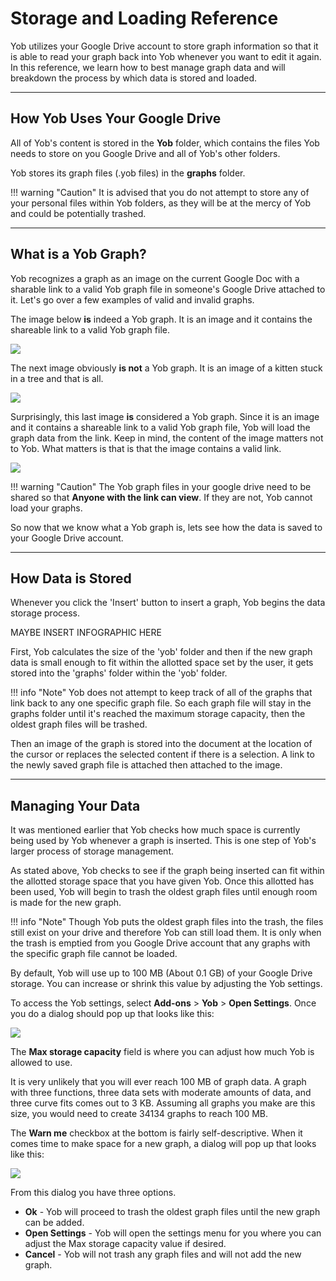 # Storage and Loading Reference
Yob utilizes your Google Drive account to store graph information so that it is able to read your graph back into Yob
 whenever you want to edit it again. In this reference, we learn how to best manage graph data and will breakdown the 
 process by which data is stored and loaded.
 
---
## How Yob Uses Your Google Drive
All of Yob's content is stored in the **Yob** folder, which contains the files Yob needs to store on you Google Drive
and all of Yob's other folders.

Yob stores its graph files (.yob files) in the **graphs** folder.

!!! warning "Caution"
    It is advised that you do not attempt to store any of your personal files within Yob folders, as they will be at the mercy of Yob and could be potentially trashed.

---
## What is a Yob Graph?
Yob recognizes a graph as an image on the current Google Doc with a sharable link to a valid Yob graph file in someone's Google Drive attached to it.
Let's go over a few examples of valid and invalid graphs.

The image below **is** indeed a Yob graph.  It is an image and it contains the shareable link to a valid Yob graph file.

<div class="centered"><img src="../../img/graph_storage_and_loading/graph_good.png"/></div>

The next image obviously **is not** a Yob graph. It is an image of a kitten stuck in a tree and that is all.

<div class="centered"><img src="../../img/graph_storage_and_loading/kitten_bad.png"/></div>

Surprisingly, this last image **is** considered a Yob graph. Since it is an image and it contains a shareable link to a valid Yob graph file, Yob will
 load the graph data from the link. Keep in mind, the content of the image matters not to Yob.  What matters is that is that the image
 contains a valid link.

<div class="centered"><img src="../../img/graph_storage_and_loading/kitten_good.png"/></div>

!!! warning "Caution"
    The Yob graph files in your google drive need to be shared so that **Anyone with the link can view**.
    If they are not, Yob cannot load your graphs. 

So now that we know what a Yob graph is, lets see how the data is saved to your Google Drive account.
 
---
## How Data is Stored
Whenever you click the 'Insert' button to insert a graph, Yob begins the data storage process.
 
MAYBE INSERT INFOGRAPHIC HERE
 
First, Yob calculates the size of the 'yob' folder and then if the new graph data is small enough to fit within the allotted 
space set by the user, it gets stored into the 'graphs' folder within the 'yob' folder.

!!! info "Note"
    Yob does not attempt to keep track of all of the graphs that link back to any one specific graph file. So each graph file
     will stay in the graphs folder until it's reached the maximum storage capacity, then the oldest graph files will be trashed.

Then an image of the graph is stored into the document at the location of the cursor or replaces the selected content if
there is a selection. A link to the newly saved graph file is attached then attached to the image.

---
## Managing Your Data
It was mentioned earlier that Yob checks how much space is currently being used by Yob whenever a graph is inserted.
 This is one step of Yob's larger process of storage management.
  
As stated above, Yob checks to see if the graph being inserted can fit within the allotted storage space that you have given Yob.
Once this allotted has been used, Yob will begin to trash the oldest graph files until enough room is made for the new graph.

!!! info "Note"
    Though Yob puts the oldest graph files into the trash, the files still exist on your drive and therefore Yob can still load them.
    It is only when the trash is emptied from you Google Drive account that any graphs with the specific graph file cannot be loaded.

By default, Yob will use up to 100 MB (About 0.1 GB) of your Google Drive storage. You can increase or shrink this value by adjusting the Yob settings.

To access the Yob settings, select **Add-ons** > **Yob** > **Open Settings**. Once you do a dialog should pop up that looks like this:

<div class="centered"><img src="../../img/graph_storage_and_loading/settings_dialog.jpg"/></div>

The **Max storage capacity** field is where you can adjust how much Yob is allowed to use.

It is very unlikely that you will ever reach 100 MB of graph data.
A graph with three functions, three data sets with moderate amounts of data, and three curve fits comes out to 3 KB.
Assuming all graphs you make are this size, you would need to create 34134 graphs to reach 100 MB.

The **Warn me** checkbox at the bottom is fairly self-descriptive. When it comes time to make space for a new graph,
a dialog will pop up that looks like this:
 
<div class="centered"><img src="../../img/graph_storage_and_loading/overflow_dialog.jpg"/></div>

From this dialog you have three options.

* **Ok** - Yob will proceed to trash the oldest graph files until the new graph can be added.
* **Open Settings** - Yob will open the settings menu for you where you can adjust the Max storage capacity value if desired. 
* **Cancel** - Yob will not trash any graph files and will not add the new graph.